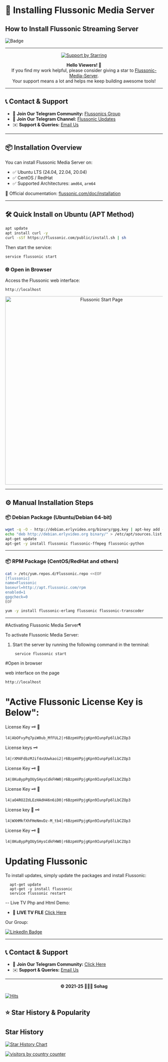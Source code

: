 # 🚀 Installing Flussonic Media Server  
## How to Install Flussonic Streaming Server  
![Badge](https://hitscounter.dev/api/hit?url=https%3A%2F%2Fgithub.com%2Fsohag1192%2FFlussonic-Media-Server&label=&icon=github&color=%23198754&message=&style=flat&tz=localtime)

---

<p align="center">
  <a href="https://github.com/Sohag1192/Flussonic-Media-Server">
    <img src="https://img.shields.io/badge/Support%20by%20Starring-⭐%20Click%20Here-blue?style=for-the-badge" alt="Support by Starring" />
  </a>
</p>

<p align="center">
  <strong>Hello Viewers! 🌟</strong><br>
  If you find my work helpful, please consider giving a star to <a href="https://github.com/Sohag1192/Flussonic-Media-Server">Flussonic-Media-Server</a>.<br>
  Your support means a lot and helps me keep building awesome tools!
</p>

---

## 📞 Contact & Support

- 📢 **Join Our Telegram Community:** [Flussonics Group](https://t.me/Flussonics)
- 📢 **Join Our Telegram Channel:** [Flussonic Updates](https://t.me/flussonic0)
- ✉️ **Support & Queries:** [Email Us](mailto:sohag1192@gmail.com)

---

## 📦 Installation Overview

You can install Flussonic Media Server on:

- ✅ Ubuntu LTS (24.04, 22.04, 20.04)
- ✅ CentOS / RedHat
- ✅ Supported Architectures: `amd64`, `arm64`

📖 Official documentation: [flussonic.com/doc/installation](http://flussonic.com/doc/installation)

---



## 🛠️ Quick Install on Ubuntu (APT Method)

```bash
apt update
apt install curl -y
curl -sSf https://flussonic.com/public/install.sh | sh
```

Then start the service:

```bash
service flussonic start
```

### 🌐 Open in Browser

Access the Flussonic web interface:

```
http://localhost
```

<p align="center">
  <img src="https://flussonic.com/doc/img/admin3/start_page.png" alt="Flussonic Start Page" width="600"/>
</p>

---

## ⚙️ Manual Installation Steps

### 📦 Debian Package (Ubuntu/Debian 64-bit)

```bash
wget -q -O - http://debian.erlyvideo.org/binary/gpg.key | apt-key add -
echo "deb http://debian.erlyvideo.org binary/" > /etc/apt/sources.list.d/erlyvideo.list
apt-get update
apt-get -y install flussonic flussonic-ffmpeg flussonic-python
```

---

### 📦 RPM Package (CentOS/RedHat and others)

```bash
cat > /etc/yum.repos.d/Flussonic.repo <<EOF
[flussonic]
name=Flussonic
baseurl=http://apt.flussonic.com/rpm
enabled=1
gpgcheck=0
EOF

yum -y install flussonic-erlang flussonic flussonic-transcoder
```

---


 #Activating Flussonic Media Server¶
 
To activate Flussonic Media Server:

1) Start the server by running the following command in the terminal:
    
        service flussonic start


#Open in browser

web interface on the page 
    
    http://localhost


# "Active Flussonic License Key is Below":

License Key 🗝️ 🔐 
           
    l4|AbOFvyPq7piW0ub_MfFUL2|r6BzpmVPpjgKpn9IunpFp6lLbCZOp3

License keys 🗝️ 

    l4|rXM4FdbzMJif4xUUwkaoi2|r6BzpmVPpjgKpn9IunpFp6lLbCZOp3
    
License Key 🗝️ 🔐 
 
    14|8Ku8ypPgOUySHysCdkFHW0|r6BzpmVPpjgKpn9IunpFp6lLbCZOp3

License Key 🗝️ 🔐 
  
    l4|aO4RO2ZdLEzHAdH46n6iD0|r6BzpmVPpjgKpn9IunpFp6lLbCZOp3

License key 🔐 🗝️
    
    l4|WXHMkfXhFHeNmvDz-M_tb4|r6BzpmVPpjgKpn9IunpFp5lLbCZOp3
    
License Key 🗝️ 🔐

    l4|8Ku8ypPgOUySHysCdkFHW0|r6BzpmVPpjgKpn9IunpFp6lLbCZOp3

# Updating Flussonic

To install updates, simply update the packages and install Flussonic:


      apt-get update
      apt-get -y install flussonic
      service flussonic restart

-- Live TV Php and Html Demo:
- 📢 **LIVE TV FILE** [Click Here](https://github.com/sohag1192/LIVE-SERVER-DEMO)


Our Group:
<div id="badges">
  <a href="https://t.me/Flussonics">
    <img src="https://img.shields.io/badge/Telegram-26A5E4?style=flat&logo=telegram&logoColor=white" alt="LinkedIn Badge"/>
  </a>

---

## 📞 Contact & Support

- 📢 **Join Our Telegram Community:** [Click Here](https://t.me/Flussonics)
- ✉️ **Support & Queries:** [Email Us](mailto:sohag1192@gmail.com)

---

<div align="center">
  <strong>© 2021-25 👨🏻‍💻 Sohag </strong>
</div>

  
[![Hits](https://hits.sh/github.com/sohag1192/Flussonic-Media-Server.svg?view=today-total&style=for-the-badge)](https://hits.sh/github.com/sohag1192/Flussonic-Media-Server/)


## ⭐ Star History & Popularity
## Star History

[![Star History Chart](https://api.star-history.com/svg?repos=sohag1192/Flussonic-Media-Server&type=Date)](https://www.star-history.com/#sohag1192/Flussonic-Media-Server&Date)


<a target="_blank" href="https://smallcounter.com/conline/1737616389/"><img alt="visitors by country counter" border="0" src="https://smallcounter.com/online/fcc.php?id=1737616389"></a>




     
